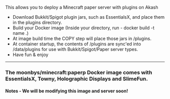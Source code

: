 This allows you to deploy a Minecraft paper server with plugins on Akash

- Download Bukkit/Spigot plugin jars, such as EssentialsX,  and place them in the plugins directory. 
- Build your Docker image (Inside your directory, run - docker build -t name .)
- At image build time the COPY step will place those jars in /plugins. 
- At container startup, the contents of /plugins are sync'ed into /data/plugins for use with Bukkit/Spigot/Paper server types.
- Have fun & enjoy

***

### The moonbys/minecraft:paperp Docker image comes with EssentialsX, Towny, Holographic Displays and SlimeFun.

#### Notes - We will be modifying this image and server soon!

